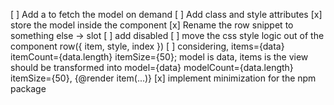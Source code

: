 [ ] Add a <PartialLoader/> to fetch the model on demand
[ ] Add class and style attributes
[x] store the model inside the component
[x] Rename the row snippet to something else -> slot
[ ] add disabled
[ ] move the css style logic out of the component row({ item, style, index })
[ ] considering, items={data} itemCount={data.length} itemSize={50}; model is data, items is the view should be transformed into model={data} modelCount={data.length} itemSize={50}, {@render item(...)}
[x] implement minimization for the npm package